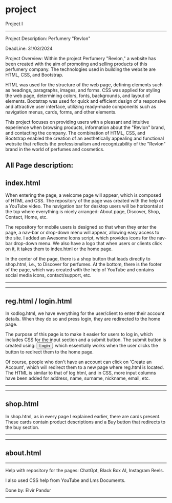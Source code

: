 # project
Project I
_______________________________________________
Project Description: Perfumery "Revlon"

DeadLine: 31/03/2024

Project Overview:
Within the project Perfumery "Revlon," a website has been created with the aim of promoting and selling products of this perfumery company. The technologies used in building the website are HTML, CSS, and Bootstrap.

HTML was used for the structure of the web page, defining elements such as headings, paragraphs, images, and forms. CSS was applied for styling the web page, determining colors, fonts, backgrounds, and layout of elements. Bootstrap was used for quick and efficient design of a responsive and attractive user interface, utilizing ready-made components such as navigation menus, cards, forms, and other elements.

This project focuses on providing users with a pleasant and intuitive experience when browsing products, information about the "Revlon" brand, and contacting the company. The combination of HTML, CSS, and Bootstrap enabled the creation of an aesthetically appealing and functional website that reflects the professionalism and recognizability of the "Revlon" brand in the world of perfumes and cosmetics.

All Page description:
-----------------
index.html
-----------------
When entering the page, a welcome page will appear, which is composed of HTML and CSS. The repository of the page was created with the help of a YouTube video. The navigation bar for desktop users will be horizontal at the top where everything is nicely arranged: About page, Discover, Shop, Contact, Home, etc. 

The repository for mobile users is designed so that when they enter the page, a nav-bar or drop-down menu will appear, allowing easy access to the site. I added an Awesome Icons script, which provides icons for the nav-bar drop-down menu. We also have a logo that when users or clients click on it, it takes them to index.html or the home page. 

In the center of the page, there is a shop button that leads directly to shop.html, i.e., to Discover for perfumes. At the bottom, there is the footer of the page, which was created with the help of YouTube and contains social media icons, contact/support, etc.

----------------------------

-----------
reg.html / login.html
-----------
In kodlog.html, we have everything for the user/client to enter their account details. When they do so and press login, they are redirected to the home page. 

The purpose of this page is to make it easier for users to log in, which includes CSS for the input section and a submit button. The submit button is created using: <button onclick="window.location.href='index.html'">Login</button>, which essentially works when the user clicks the button to redirect them to the home page. 

Of course, people who don't have an account can click on 'Create an Account', which will redirect them to a new page where reg.html is located. The HTML is similar to that of log.html, and in CSS, more input columns have been added for address, name, surname, nickname, email, etc.


----------------------------

-----------
shop.html
-----------

In shop.html, as in every page I explained earlier, there are cards present. These cards contain product descriptions and a Buy button that redirects to the buy section.


----------------------------

-----------
about.html
-----------



----------------------------




Help with repository for the pages: ChatGpt, Black Box AI, Instagram Reels.

I also used CSS help from YouTube and Lms Documents.




Done by: Elvir Pandur

_______________________________________________